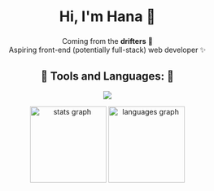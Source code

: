 <h1 align="center">Hi, I'm Hana 👋</h1>

###

<p align="center">
  Coming from the <b>drifters</b> 🤭<br>
  Aspiring front-end (potentially full-stack) web developer ✨
</p> 

<h2 align="center">🎀 Tools and Languages: 🎀</h2>
<p align="center">
  <a href="https://skillicons.dev">
    <img src="https://skillicons.dev/icons?i=html,css,js,kotlin,c,cpp,py,java,php,firebase,linux&perline=5" />
  </a>
</p>

<div align="center">
  <img src="https://github-readme-stats.vercel.app/api?username=hanmarine&hide_title=false&hide_rank=false&show_icons=true&include_all_commits=true&count_private=true&disable_animations=false&theme=algolia&locale=en" height="150" alt="stats graph"  />
  <img src="https://github-readme-stats.vercel.app/api/top-langs?username=hanmarine&locale=en&hide_title=false&layout=compact&card_width=320&langs_count=5&theme=algolia" height="150" alt="languages graph"  />
</div>
